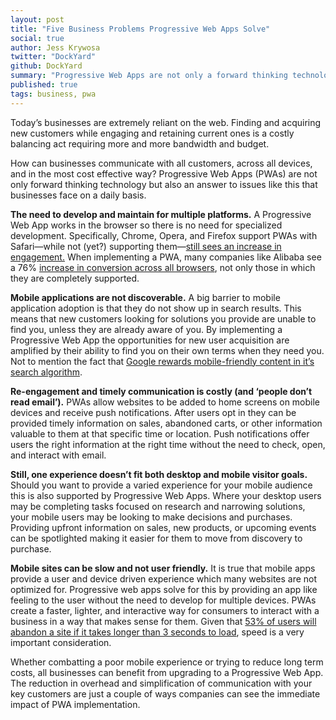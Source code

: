 ```yaml
---
layout: post
title: "Five Business Problems Progressive Web Apps Solve"
social: true
author: Jess Krywosa
twitter: "DockYard"
github: DockYard
summary: "Progressive Web Apps are not only a forward thinking technology but also an answer to issues that businesses face on a daily basis."
published: true
tags: business, pwa
---
```


Today’s businesses are extremely reliant on the web. Finding and acquiring new customers while engaging and retaining current ones is a costly balancing act requiring more and more bandwidth and budget. 

How can businesses communicate with all customers, across all devices, and in the most cost effective way? Progressive Web Apps (PWAs) are not only forward thinking technology but also an answer to issues like this that businesses face on a daily basis. 

**The need to develop and maintain for multiple platforms.** A Progressive Web App works in the browser so there is no need for specialized development. Specifically, Chrome, Opera, and Firefox support PWAs with Safari—while not (yet?) supporting them—[still sees an increase in engagement.](https://developers.google.com/web/showcase/2016/aliexpress) When implementing a PWA, many companies like Alibaba see a 76% [increase in conversion across all browsers](https://developers.google.com/web/showcase/2016/alibaba), not only those in which they are completely supported. 

**Mobile applications are not discoverable.** A big barrier to mobile application adoption is that they do not show up in search results. This means that new customers looking for solutions you provide are unable to find you, unless they are already aware of you. By implementing a Progressive Web App the opportunities for new user acquisition are amplified by their ability to find you on their own terms when they need you. Not to mention the fact that [Google rewards mobile-friendly content in it’s search algorithm](https://webmasters.googleblog.com/2016/03/continuing-to-make-web-more-mobile.html). 

**Re-engagement and timely communication is costly (and ‘people don’t read email’).** PWAs allow websites to be added to home screens on mobile devices and receive push notifications. After users opt in they can be provided timely information on sales, abandoned carts, or other information valuable to them at that specific time or location. Push notifications offer users the right information at the right time without the need to check, open, and interact with email. 

**Still, one experience doesn’t fit both desktop and mobile visitor goals.** Should you want to provide a varied experience for your mobile audience this is also supported by Progressive Web Apps. Where your desktop users may be completing tasks focused on research and narrowing solutions, your mobile users may be looking to make decisions and purchases. Providing upfront information on sales, new products, or upcoming events can be spotlighted making it easier for them to move from discovery to purchase. 

**Mobile sites can be slow and not user friendly.** It is true that mobile apps provide a user and device driven experience which many websites are not optimized for. Progressive web apps solve for this by providing an app like feeling to the user without the need to develop for multiple devices. PWAs create a faster, lighter, and interactive way for consumers to interact with a business in a way that makes sense for them. Given that [53% of users will abandon a site if it takes longer than 3 seconds to load](https://developers.google.com/web/progressive-web-apps/), speed is a very important consideration. 

Whether combatting a poor mobile experience or trying to reduce long term costs, all businesses can benefit from upgrading to a Progressive Web App. The reduction in overhead and simplification of communication with your key customers are just a couple of ways companies can see the immediate impact of PWA implementation. 
